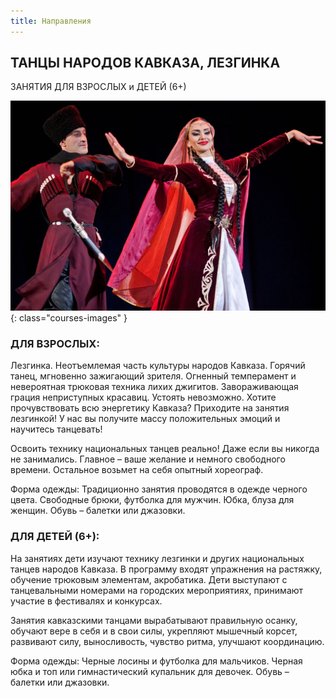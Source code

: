 ```yaml
---
title: Направления
---
```


## ТАНЦЫ НАРОДОВ КАВКАЗА, ЛЕЗГИНКА

ЗАНЯТИЯ ДЛЯ ВЗРОСЛЫХ и ДЕТЕЙ (6+)

![Изображение танцев народов Кавказа](/images/courses/lezginka.jpg){: class="courses-images" }


### ДЛЯ ВЗРОСЛЫХ:

Лезгинка. Неотъемлемая часть культуры народов Кавказа. Горячий танец, мгновенно зажигающий зрителя. Огненный темперамент и невероятная трюковая техника лихих джигитов. Завораживающая грация неприступных красавиц. Устоять невозможно. Хотите прочувствовать всю энергетику Кавказа?  Приходите на занятия лезгинкой! У нас вы получите массу положительных эмоций и научитесь танцевать!

Освоить технику национальных танцев реально! Даже если вы никогда не занимались. Главное – ваше желание и немного свободного времени. Остальное возьмет на себя опытный хореограф.

Форма одежды: Традиционно занятия проводятся в одежде черного цвета. Свободные брюки, футболка для мужчин. Юбка, блуза для женщин. Обувь – балетки или джазовки.

### ДЛЯ ДЕТЕЙ (6+):

На занятиях дети изучают технику лезгинки и других национальных танцев народов Кавказа. В программу входят упражнения на растяжку, обучение трюковым элементам, акробатика. Дети выступают с танцевальными номерами на городских мероприятиях, принимают участие в фестивалях и конкурсах.

Занятия кавказскими танцами вырабатывают правильную осанку, обучают вере в себя и в свои силы, укрепляют мышечный корсет, развивают силу, выносливость, чувство ритма, улучшают координацию.

Форма одежды: Черные лосины и футболка для мальчиков. Черная юбка и топ или гимнастический купальник для девочек. Обувь – балетки или джазовки. 

